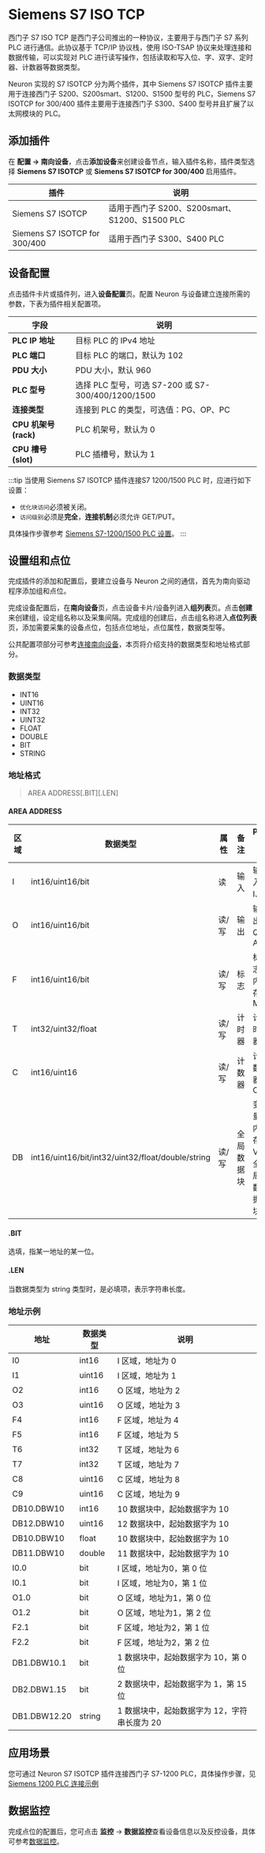 # Siemens S7 ISO TCP

西门子 S7 ISO TCP 是西门子公司推出的一种协议，主要用于与西门子 S7 系列 PLC 进行通信。此协议基于 TCP/IP 协议栈，使用 ISO-TSAP 协议来处理连接和数据传输，可以实现对 PLC 进行读写操作，包括读取和写入位、字、双字、定时器、计数器等数据类型。

Neuron 实现的 S7 ISOTCP 分为两个插件，其中 Siemens S7 ISOTCP 插件主要用于连接西门子 S200、S200smart、S1200、S1500 型号的 PLC，Siemens S7 ISOTCP for 300/400 插件主要用于连接西门子 S300、S400 型号并且扩展了以太网模块的 PLC。

## 添加插件

在 **配置 -> 南向设备**，点击**添加设备**来创建设备节点，输入插件名称，插件类型选择 **Siemens S7 ISOTCP** 或 **Siemens S7 ISOTCP for 300/400** 启用插件。

| 插件 | 说明 |
| --- | --- | 
| Siemens S7 ISOTCP | 适用于西门子 S200、S200smart、S1200、S1500 PLC |
| Siemens S7 ISOTCP for 300/400| 适用于西门子 S300、S400 PLC|

## 设备配置

点击插件卡片或插件列，进入**设备配置**页。配置 Neuron 与设备建立连接所需的参数，下表为插件相关配置项。

| 字段      | 说明                     |
| -------- | ------------------------ |
| **PLC IP 地址** | 目标 PLC 的 IPv4 地址            |
| **PLC 端口** | 目标 PLC 的端口，默认为 102 |
| **PDU 大小** | PDU 大小，默认 960 |
| **PLC 型号** | 选择 PLC 型号，可选 S7-200 或 S7-300/400/1200/1500 |
| **连接类型** | 连接到 PLC 的类型，可选值：PG、OP、PC |
| **CPU 机架号 (rack)** | PLC 机架号，默认为 0       |
| **CPU 槽号 (slot)** | PLC 插槽号，默认为 1       |

:::tip
当使用 Siemens S7 ISOTCP 插件连接S7 1200/1500 PLC 时，应进行如下设置：

* `优化块访问`必须被关闭。
* `访问级别`必须是**完全**，**连接机制**必须允许 GET/PUT。

具体操作步骤参考 [Siemens S7-1200/1500 PLC 设置](./plc/siemens-s7-1200-1500.md)。 
:::

## 设置组和点位

完成插件的添加和配置后，要建立设备与 Neuron 之间的通信，首先为南向驱动程序添加组和点位。

完成设备配置后，在**南向设备**页，点击设备卡片/设备列进入**组列表**页。点击**创建**来创建组，设定组名称以及采集间隔。完成组的创建后，点击组名称进入**点位列表**页，添加需要采集的设备点位，包括点位地址，点位属性，数据类型等。

公共配置项部分可参考[连接南向设备](../south-devices.md)，本页将介绍支持的数据类型和地址格式部分。

### 数据类型

* INT16
* UINT16
* INT32
* UINT32
* FLOAT
* DOUBLE
* BIT
* STRING

### 地址格式

> AREA ADDRESS\[.BIT][.LEN]</span>

#### AREA ADDRESS

| 区域  | 数据类型                                           | 属性   | 备注         | PLC 区域 |
| ---- | ------------------------------------------------- | ----- | ------------ | ---- |
| I    | int16/uint16/bit                                  | 读    | 输入          | 输入 I、E |
| O    | int16/uint16/bit                                  | 读/写 | 输出          | 输出 Q、A |
| F    | int16/uint16/bit                                  | 读/写 | 标志          | 标志内存 M |
| T    | int32/uint32/float                                | 读/写 | 计时器        | 计时器 T |
| C    | int16/uint16                                      | 读/写 | 计数器        | 计数器 C |
| DB   | int16/uint16/bit/int32/uint32/float/double/string | 读/写 | 全局数据块     | 变量内存 V，全局数据块1 |

#### .BIT

选填，指某一地址的某一位。

#### .LEN

当数据类型为 string 类型时，是必填项，表示字符串长度。

### 地址示例

| 地址        | 数据类型 | 说明      |
| ---------- | ------- | -------- |
| I0         | int16   | I 区域，地址为 0 |
| I1         | uint16  | I 区域，地址为 1 |
| O2         | int16   | O 区域，地址为 2 |
| O3         | uint16  | O 区域，地址为 3 |
| F4         | int16   | F 区域，地址为 4 |
| F5         | int16   | F 区域，地址为 5 |
| T6         | int32   | T 区域，地址为 6 |
| T7         | int32   | T 区域，地址为 7 |
| C8         | uint16  | C 区域，地址为 8 |
| C9         | uint16  | C 区域，地址为 9 |
| DB10.DBW10 | int16   | 10 数据块中，起始数据字为 10 |
| DB12.DBW10 | uint16  | 12 数据块中，起始数据字为 10 |
| DB10.DBW10 | float   | 10 数据块中，起始数据字为 10 |
| DB11.DBW10 | double  | 11 数据块中，起始数据字为 10 |
| I0.0        | bit     | I 区域，地址为0，第 0 位  |
| I0.1        | bit     | I 区域，地址为0，第 1 位  |
| O1.0        | bit     | O 区域，地址为1，第 0 位  |
| O1.2        | bit     | O 区域，地址为1，第 2 位  |
| F2.1        | bit     | F 区域，地址为2，第 1 位  |
| F2.2        | bit     | F 区域，地址为2，第 2 位  |
| DB1.DBW10.1 | bit     | 1 数据块中，起始数据字为 10，第 0 位  |
| DB2.DBW1.15 | bit     | 2 数据块中，起始数据字为 1，第 15 位  |
| DB1.DBW12.20 | string  | 1 数据块中，起始数据字为 12，字符串长度为 20 |

## 应用场景

您可通过 Neuron S7 ISOTCP 插件连接西门子 S7-1200 PLC，具体操作步骤，见 [Siemens 1200 PLC 连接示例](./example/s71200/s71200.md)

## 数据监控

完成点位的配置后，您可点击 **监控** -> **数据监控**查看设备信息以及反控设备，具体可参考[数据监控](../../../usage/monitoring.md)。
